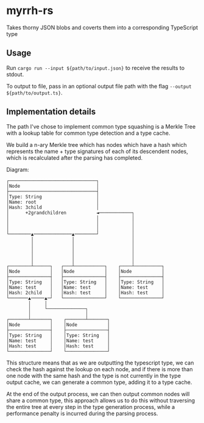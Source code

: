 # myrrh-rs

Takes thorny JSON blobs and coverts them into a corresponding TypeScript type

## Usage

Run `cargo run --input ${path/to/input.json}` to receive the results to stdout.

To output to file, pass in an optional output file path with the flag `--output ${path/to/output.ts}`.

## Implementation details

The path I've chose to implement common type squashing is a Merkle Tree with a lookup table for common type detection and a type cache.

We build a n-ary Merkle tree which has nodes which have a hash which represents the name + type signatures of each of its descendent nodes, which is recalculated after the parsing has completed.

Diagram:

```
┌────────────────────────────────┐
│Node                            │
├────────────────────────────────┤
│Type: String                    │
│Name: root                      │
│Hash: 3child                    │
│      +2grandchildren           ◄────────────┐
│                                │            │
│                                │            │
│                                │            │
└────────▲──────────────▲────────┘            │
         │              │                     │
         │              │                     │
         │              │                     │
         │              │                     │
         │              │                     │
┌────────┴──────┐   ┌───┴───────────┐    ┌────┴──────────┐
│Node           │   │Node           │    │Node           │
├───────────────┤   ├───────────────┤    ├───────────────┤
│Type: String   │   │Type: String   │    │Type: String   │
│Name: test     │   │Name: test     │    │Name: test     │
│Hash: 2child   │   │Hash: test     │    │Hash: test     │
└───────▲─────▲─┘   └───────────────┘    └───────────────┘
        │     │
        │     └──────────────┐
        │                    │
┌───────┴───────┐    ┌───────┴───────┐
│Node           │    │Node           │
├───────────────┤    ├───────────────┤
│Type: String   │    │Type: String   │
│Name: test     │    │Name: test     │
│Hash: test     │    │Hash: test     │
└───────────────┘    └───────────────┘
```

This structure means that as we are outputting the typescript type, we can check the hash against the lookup on each node, and if there is more than one node with the same hash and the type is not currently in the type output cache, we can generate a common type, adding it to a type cache.

At the end of the output process, we can then output common nodes will share a common type, this approach allows us to do this without traversing the entire tree at every step in the type generation process, while a performance penalty is incurred during the parsing process.
